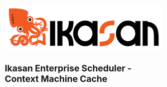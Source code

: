 ![IKASAN](../../../../developer/docs/quickstart-images/Ikasan-title-transparent.png)

# Ikasan Enterprise Scheduler - Context Machine Cache